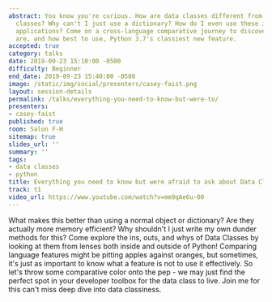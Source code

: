 ```yaml
---
abstract: You know you're curious. How are data classes different from other Python
  classes? Why can't I just use a dictionary? How do I even use these in my existing
  applications? Come on a cross-language comparative journey to discover just what
  are, and how best to use, Python 3.7's classiest new feature.
accepted: true
category: talks
date: 2019-09-23 15:10:00 -0500
difficulty: Beginner
end_date: 2019-09-23 15:40:00 -0500
image: /static/img/social/presenters/casey-faist.png
layout: session-details
permalink: /talks/everything-you-need-to-know-but-were-to/
presenters:
- casey-faist
published: true
room: Salon F-H
sitemap: true
slides_url: ''
summary: ''
tags:
- data classes
- python
title: Everything you need to know but were afraid to ask about Data Classes
track: t1
video_url: https://www.youtube.com/watch?v=mm9qAe6u-00
---
```


What makes this better than using a normal object or dictionary? Are they actually more memory efficient? Why shouldn't I just write my own dunder methods for this? Come explore the ins, outs, and whys of Data Classes by looking at them from lenses both inside and outside of Python! Comparing language features might be pitting apples against oranges, but sometimes, it's just as important to know what a feature is not to use it effectively. So let's throw some comparative color onto the pep - we may just find the perfect spot in your developer toolbox for the data class to live. Join me for this can't miss deep dive into data classiness.
